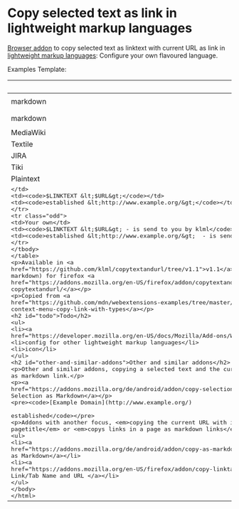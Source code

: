 # Copy selected text as link in lightweight markup languages


[Browser addon](https://developer.mozilla.org/en-US/docs/Mozilla/Add-ons) to copy selected text as linktext with current URL as link in [lightweight markup languages](https://en.wikipedia.org/wiki/Lightweight_markup_language):
Configure your own flavoured language.

Examples Template:


|               | Template             | Result                                        |
| ------------- |----------------------| ----------------------------------------------|
| markdown      | `[$LINKTEXT]($URL)`  | ```[established](http://www.example.org/)```  |
| markdown      | `[$LINKTEXT]($URL "$TITLE")`  | ```[established](http://example.org/ "Example Domain")```  |
| MediaWiki     | `[$URL $LINKTEXT]`   | ```[http://www.example.org/ established]```   |
| Textile       | `"$LINKTEXT":$URL`   | ```"established":http://www.example.org/```   |
| JIRA          | `[$LINKTEXT\|$URL]`   | ```[established\|http://www.example.org/]```   |
| Tiki          | `[$URL\|$LINKTEXT]`   | ```[http://www.example.org/\|established]```   |
| Plaintext     | `$LINKTEXT $URL`     | ```established <http://www.example.org/>```   |
| <Plaintext>   | `$LINKTEXT <$URL>`   | ```established <http://www.example.org/>```   |
| Your own      | `$LINKTEXT <$URL> - is send to you by klml`   | ```established <http://www.example.org/>  - is send to you by klml```   |


Available in [v1.1](https://github.com/klml/copytextandurl/tree/v1.1) (only markdown) for firefox [addons.mozilla.org copytextandurl/](https://addons.mozilla.org/en-US/firefox/addon/copytextandurl/)


Copied from [webextensions-examples context-menu-copy-link-with-types](https://github.com/mdn/webextensions-examples/tree/master/context-menu-copy-link-with-types)

## Todo

* [Shortcut](https://developer.mozilla.org/en-US/docs/Mozilla/Add-ons/WebExtensions/manifest.json/commands)
* config for other lightweight markup languages
* icon

## Other and similar addons

Other and similar addons, copying a selected text and the current URL as markdown link.

[Copy Selection as Markdown](https://addons.mozilla.org/de/android/addon/copy-selection-as-markdown/)

```
[Example Domain](http://www.example.org/)

established
```

Addons with another focus, _copying the current URL with its pagetitle_ or _copys links in a page as markdown links_.

* [Copy as Markdown](https://addons.mozilla.org/de/android/addon/copy-as-markdown/)
* [Copy Link/Tab Name and URL ](https://addons.mozilla.org/en-US/firefox/addon/copy-linktab-name-and-url/)
